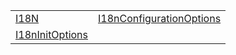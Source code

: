|                                                    |                                                                      |
| -------------------------------------------------- | -------------------------------------------------------------------- |
| [I18N](/i18n/interface/i18n)                       | [I18nConfigurationOptions](/i18n/interface/i18nconfigurationoptions) |
| [I18nInitOptions](/i18n/interface/i18ninitoptions) |                                                                      |
